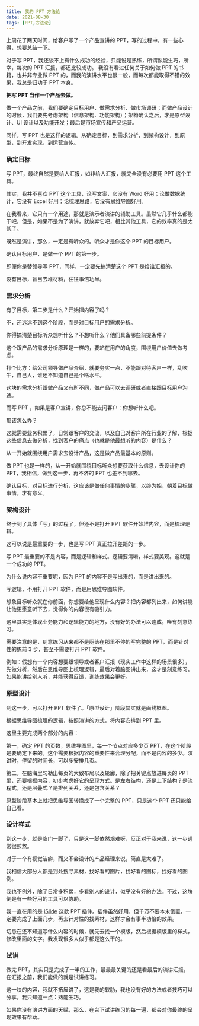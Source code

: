 ```yaml
---
title: 我的 PPT 方法论
date: 2021-08-30
tags: [PPT,方法论]
---
```


上周花了两天时间，给客户写了一个产品宣讲的 PPT，写的过程中，有一些心得，想要总结一下。
<!-- more -->

对于写 PPT，我还谈不上有什么成功的经验，只能说是熟练，所谓孰能生巧，所幸，每次的 PPT 汇报，都还比较成功。
我没有看过任何关于如何做 PPT 的书籍，也并非专业做 PPT 的，而我的演讲水平也很一般，而每次都能取得不错的效果，我总是归功于 PPT 本身。

**把写 PPT 当作一个产品去做。**

做一个产品之前，我们要确定目标用户、做需求分析、做市场调研；而做产品设计的时候，我们要先考虑架构（信息架构、功能架构）；架构确认之后，才是原型设计、UI 设计以及功能开发；最后是市场宣传和产品运营。

同样，写 PPT 也是这样的逻辑。从确定目标，到需求分析，到架构设计，到原型，到开发实现，到运营宣传。

### 确定目标
写 PPT，最终自然是要给人汇报，如非给人汇报，就完全没有必要用 PPT 这个工具。

其实，我并不喜欢 PPT 这个工具，论写文案，它没有 Word 好用；论做数据统计，它没有 Excel 好用；论梳理思路，它没有思维导图好用。

在我看来，它只有一个用途，那就是演示者演讲的辅助工具。虽然它几乎什么都能干吧，但是，如果不是为了演讲，就放弃它吧，相比其他工具，它的效率真的是太低了。

既然是演讲，那么，一定是有听众的。听众才是你这个 PPT 的目标用户。

确认目标用户，是做一个 PPT 的第一步。

即便你是替领导写 PPT，同样，一定要先搞清楚这个 PPT 是给谁汇报的。

没有目标，盲目去堆材料，往往事倍功半。

### 需求分析
有了目标，第二步是什么？开始撺内容了吗？

不，还远远不到这个阶段，而是对目标用户的需求分析。

你得搞清楚目标听众想听什么？不想听什么？他们具备哪些前提条件？

这个跟产品的需求分析原理是一样的，要站在用户的角度，围绕用户价值去做考虑。

打个比方：给公司领导做产品介绍，就要务实一点，不能跟对待客户一样，乱吹牛，自己人，谁还不知道自己是个啥水平。

这块的需求分析跟做产品又有所不同，做产品可以去调研或者直接跟目标用户沟通。

而写 PPT ，如果是客户宣讲，你总不能去问客户：你想听什么吧。

那该怎么办？

这就需要业务积累了，日常跟客户的交流，以及自己对客户所在行业的了解，根据这些信息去做分析，找到客户的痛点（也就是他最想听的内容）是什么？

从一开始就围绕用户需求去设计产品，这是做产品最基本的原则。

做 PPT 也是一样的，从一开始就围绕目标听众想要获取什么信息，去设计你的 PPT，我相信，做到这一步，再不济的 PPT 也差不到哪去。

确认目标，对目标进行分析，这应该是做任何事情的步骤，以终为始，朝着目标做事情，才有意义。

### 架构设计
终于到了具体「写」的过程了，但还不是打开 PPT 软件开始堆内容，而是梳理逻辑。

这可以说是最重要的一步，也是写 PPT 真正拉开差距的一步。

写 PPT 最重要的不是内容，而是逻辑和样式。逻辑要清晰，样式要美观。这就是一个成功的 PPT。

为什么说内容不重要呢，因为 PPT 的内容不是写出来的，而是讲出来的。

写逻辑，不用打开 PPT 软件，而是用思维导图软件。

想象目标听众就在你前面，你想要给他呈现什么内容？把内容都列出来，如何讲能让他更愿意听下去，觉得你的内容很有吸引力。

这里其实是体现业务能力和逻辑能力的地方，没有好的办法可以速成，唯有刻意练习。

需要注意的是，刻意练习从来都不是闷头在那里不停的写完整的 PPT，而是针对性的练前 3 步，甚至不需要打开 PPT 软件。

例如：假想有一个内容想要跟领导或者客户汇报（现实工作中这样的场景很多），先做分析，然后在思维导图上梳理逻辑，最后对着脑图讲出来，这才是刻意练习。如果能讲给别人听，并能获得反馈，训练效果会更好。

### 原型设计
到这一步，可以打开 PPT 软件了。「原型设计」阶段其实就是画线框图。

根据思维导图梳理的逻辑，按照演讲的方式，将内容安排到 PPT 里。

这里主要完成两个部分的内容：

第一，确定 PPT 的页数，思维导图里，每一个节点对应多少页 PPT，在这个阶段是要确定下来的。这个需要根据内容的重要性来合理分配，而不是内容的多少。演讲时，停留的时间长，可以多安排几页。

第二，在脑海里勾勒出每页的大致布局以及轮廓，除了把关键点放进每页的 PPT 里，还要根据内容，初步考虑好它的呈现方式。是左右结构，还是上下结构？是流程式，还是层叠式？是排列关系，还是包含关系？

原型阶段基本上就把思维导图转换成了一个完整的 PPT，只是这个 PPT 还只能给自己看。

### 设计样式
到这一步，就是临门一脚了，只是这一脚依然艰难呀，反正对于我来说，这一步通常很煎熬。

对于一个有视觉洁癖，而又不会设计的产品经理来说，简直是太难了。

我相信大部分人都是到处搜寻素材，找好看的图片，找好看的图标，找好看的图例。

我也不例外，除了日常多积累，多看别人的设计，似乎没有好的办法。不过，这块倒是有一些好用的工具可以协助。

我一直在用的是 [iSlide](https://www.islide.cc/) 这款 PPT 插件。插件虽然好用，但千万不要本末倒置，一定要完成了上面几步，再去针对性的找素材，这样才会有事半功倍的效果。

切忌在还不知道写什么内容的时候，就先去找一个模版，然后根据模版里的样式，修改里面的文字。我发现很多人似乎都是这么干的。

### 试讲
做完 PPT，其实只是完成了一半的工作，最最最关键的还是看最后的演讲汇报，在汇报之前，我们能做的就是试讲练习。

这一块的内容，我就不拓展讲了，这是我的软肋，我也没有好的方法或者技巧可以分享，我只知道一点：熟能生巧。

如果你没有演讲方面的天赋，那么，在台下试讲练习的每一遍，都会对你最终的呈现效果有帮助。